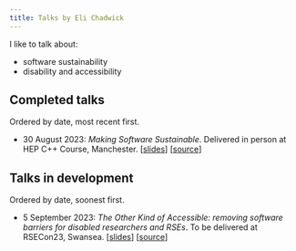```yaml
---
title: Talks by Eli Chadwick
---
```


I like to talk about:
* software sustainability
* disability and accessibility

## Completed talks

Ordered by date, most recent first.

* 30 August 2023: *Making Software Sustainable*. Delivered in person at HEP C++ Course, Manchester. [[slides](./2023-08-30-manchester-sustainable-software/2023-08-30-manchester-sustainable-software.html)] [[source](https://github.com/elichad/talks/blob/main/2023-08-30-manchester-sustainable-software/2023-08-30-manchester-sustainable-software.qmd)]

## Talks in development

Ordered by date, soonest first.

* 5 September 2023: *The Other Kind of Accessible: removing software barriers for disabled researchers and RSEs*. To be delivered at RSECon23, Swansea. [[slides](./2023-09-05-rsecon23-the-other-kind-of-accessible/2023-09-05-rsecon23-the-other-kind-of-accessible.html)] [[source](https://github.com/elichad/talks/blob/main/2023-09-05-rsecon23-the-other-kind-of-accessible/2023-09-05-rsecon23-the-other-kind-of-accessible.qmd)]
